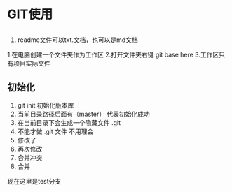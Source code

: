 # GIT使用

## 
1. readme文件可以txt.文档，也可以是md文档


1.在电脑创建一个文件夹作为工作区
2.打开文件夹右键 git base here
3.工作区只有项目实际文件

## 初始化
1. git init 初始化版本库
2. 当前目录路径后面有（master） 代表初始化成功
3. 在当前目录下会生成一个隐藏文件 .git
4. 不能才做 .git 文件 不用理会
5. 修改了
6. 再次修改
7. 合并冲突
8. 合并


现在这里是test分支